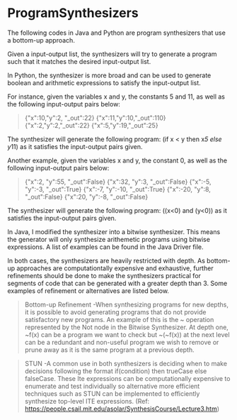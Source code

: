 # ProgramSynthesizers
The following codes in Java and Python are program synthesizers that use a bottom-up approach.

Given a input-output list, the synthesizers will try to generate a program such that it matches the desired input-output list. 

In Python, the synthesizer is more broad and can be used to generate boolean and arithmetic expressions to satisfy the input-output list.

For instance, given the variables x and y, the constants 5 and 11, as well as the following input-output pairs below:
>{"x":10,"y":2, "_out":22}
{"x":11,"y":10,"_out":110}
{"x":2,"y":2,"_out":22}
{"x":5,"y":19,"_out":25}

The synthesizer will generate the following program: (if x < y then x*5 else y*11) as it satisfies the input-output pairs given.  

Another example,  given the variables x and y, the constant 0, as well as the following input-output pairs below:
>{"x":2, "y":55, "_out":False}
{"x":32, "y":3, "_out":False}
{"x":-5, "y":-3, "_out":True}
{"x":-7, "y":-10, "_out":True}
{"x":-20, "y":8, "_out":False}
{"x":20, "y":-8, "_out":False}

The synthesizer will generate the following program: ((x<0) and (y<0)) as it satisfies the input-output pairs given.  

In Java, I modified the synthesizer into a bitwise synthesizer. This means the generator will only synthesize arithemetic programs using bitwise expressions. A list of examples can be found in the Java Driver file.

In both cases, the synthesizers are heavily restricted with depth. As bottom-up approaches are computationtally expensive and exhaustive, further refinements should be done to make the synthesizers practical for segments of code that can be generated with a greater depth than 3. Some examples of refinement or alternatives are listed below.

>Bottom-up Refinement
-When synthesizing programs for new depths, it is possible to avoid generating programs that do not provide satisfactory new programs. An example of this is the ~ operation represented by the Not node in the Bitwise Synthesizer. At depth one, ~f(x) can be a program we want to check but ~(~f(x)) at the next level can be a redundant and non-useful program we wish to remove or prune away as it is the same program at a previous depth.

>STUN
-A common use in both synthesizers is deciding when to make decisions following the format if(condition) then trueCase else falseCase. These Ite expressions can be computationally expensive to enumerate and test individually so alternative more efficient techniques such as STUN can be implemented to efficiently synthesize top-level ITE expressions. (Ref: https://people.csail.mit.edu/asolar/SynthesisCourse/Lecture3.htm)


